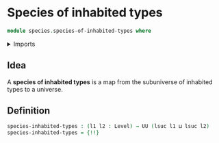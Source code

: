 # Species of inhabited types

```agda
module species.species-of-inhabited-types where
```

<details><summary>Imports</summary>

```agda
open import foundation.inhabited-types
open import foundation.unit-type
open import foundation.universe-levels

open import species.species-of-types-in-subuniverses
```

</details>

## Idea

A **species of inhabited types** is a map from the subuniverse of inhabited
types to a universe.

## Definition

```agda
species-inhabited-types : (l1 l2 : Level) → UU (lsuc l1 ⊔ lsuc l2)
species-inhabited-types = {!!}
```
